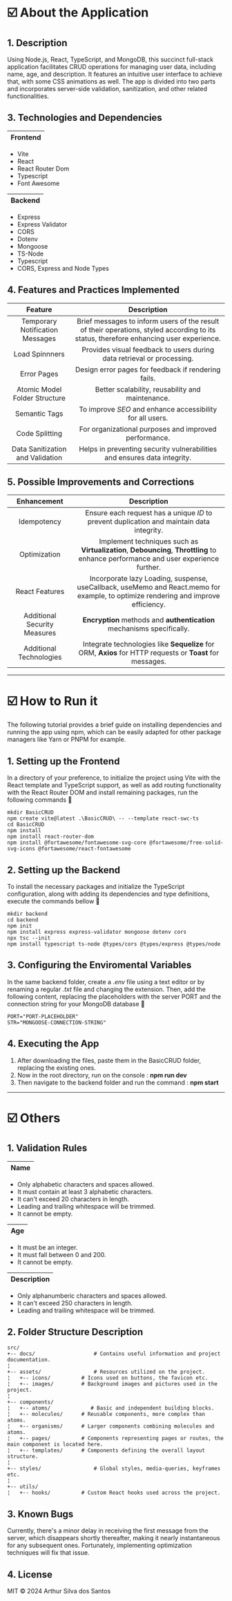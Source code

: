 # ☑️ About the Application

## 1. Description

Using Node.js, React, TypeScript, and MongoDB, this succinct full-stack application facilitates CRUD operations for managing user data, including name, age, and description. It features an intuitive user interface to achieve that, with some CSS animations as well. The app is divided into two parts and incorporates server-side validation, sanitization, and other related functionalities.

## 3. Technologies and Dependencies

| Frontend |
| :---        |

  - Vite
  - React
  - React Router Dom
  - Typescript
  - Font Awesome

| Backend |
| :---        |

  - Express 
  - Express Validator 
  - CORS 
  - Dotenv 
  - Mongoose 
  - TS-Node 
  - Typescript 
  - CORS, Express and Node Types 

## 4. Features and Practices Implemented

| Feature | Description |
| :----: | :----: |
| Temporary Notification Messages | Brief messages to inform users of the result of their operations, styled according to its status, therefore enhancing user experience. |
| Load Spinnners | Provides visual feedback to users during data retrieval or processing. |
| Error Pages | Design error pages for feedback if rendering fails. |
| Atomic Model Folder Structure | Better scalability, reusability and maintenance. |
| Semantic Tags | To improve *SEO* and enhance accessibility for all users. |
| Code Splitting | For organizational purposes and improved performance. |
| Data Sanitization and Validation | Helps in preventing security vulnerabilities and ensures data integrity. |

## 5. Possible Improvements and Corrections 

| Enhancement | Description |
| :----: | :----: |
| Idempotency | Ensure each request has a unique *ID* to prevent duplication and maintain data integrity. |
| Optimization | Implement techniques such as **Virtualization**, **Debouncing**, **Throttling** to enhance performance and user experience further. |
| React Features | Incorporate lazy Loading, suspense, useCallback, useMemo and React.memo for example, to optimize rendering and improve efficiency. |
| Additional Security Measures | **Encryption** methods and **authentication** mechanisms specifically. |
| Additional Technologies | Integrate technologies like **Sequelize** for ORM, **Axios** for HTTP requests or **Toast** for messages. |

-----------------------------------------------------------------------------------------------------------------

# ☑️ How to Run it

The following tutorial provides a brief guide on installing dependencies and running the app using npm, which can be easily adapted for other package managers like Yarn or PNPM for example.


## 1. Setting up the Frontend

In a directory of your preference, to initialize the project using Vite with the React template and TypeScript support, as well as add routing functionality with the React Router DOM and install remaining packages, run the following commands 🔽

~~~
mkdir BasicCRUD
npm create vite@latest .\BasicCRUD\ -- --template react-swc-ts
cd BasicCRUD
npm install
npm install react-router-dom
npm install @fortawesome/fontawesome-svg-core @fortawesome/free-solid-svg-icons @fortawesome/react-fontawesome
~~~

## 2. Setting up the Backend

To install the necessary packages and initialize the TypeScript configuration, along with adding its dependencies and type definitions, execute the commands bellow 🔽

~~~
mkdir backend
cd backend
npm init
npm install express express-validator mongoose dotenv cors
npx tsc --init
npm install typescript ts-node @types/cors @types/express @types/node
~~~

## 3. Configuring the Enviromental Variables

In the same backend folder, create a *.env* file using a text editor or by renaming a regular *.txt* file and changing the extension. Then, add the following content, replacing the placeholders with the server PORT and the connection string for your MongoDB database 🔽
 
~~~
PORT="PORT-PLACEHOLDER"
STR="MONGOOSE-CONNECTION-STRING"
~~~

## 4. Executing the App

1. After downloading the files, paste them in the BasicCRUD folder, replacing the existing ones.
3. Now in the root directory, run on the console : **npm run dev**
4. Then navigate to the backend folder and run the command : **npm start**

-----------------------------------------------------------------------------------------------------------------

# ☑️ Others

## 1. Validation Rules

| Name |
| :---        |

 - Only alphabetic characters and spaces allowed.
 - It must contain at least 3 alphabetic characters.
 - It can't exceed 20 characters in length.
 - Leading and trailing whitespace will be trimmed.
 - It cannot be empty.

| Age |
| :---        |

 - It must be an integer.
 - It must fall between 0 and 200.
 - It cannot be empty.

| Description |
| :---        |

 - Only alphanumberic characters and spaces allowed.
 - It can't exceed 250 characters in length.
 - Leading and trailing whitespace will be trimmed.

## 2. Folder Structure Description

~~~
src/ 
+-- docs/			       	# Contains useful information and project documentation.
¦
+-- assets/			     	# Resources utilized on the project.
¦   +-- icons/		   	# Icons used on buttons, the favicon etc.
¦   +-- images/ 	  	# Background images and pictures used in the project.
¦
+-- components/
¦   +-- atoms/			   # Basic and independent building blocks.
¦   +-- molecules/		# Reusable components, more complex than atoms.
¦   +-- organisms/		# Larger components combining molecules and atoms.
¦   +-- pages/		   	# Components representing pages or routes, the main component is located here.
¦   +-- templates/		# Components defining the overall layout structure.
¦
+-- styles/			     	# Global styles, media-queries, keyframes etc.
¦
+-- utils/
¦   +-- hooks/		   	# Custom React hooks used across the project.
~~~

## 3. Known Bugs

Currently, there's a minor delay in receiving the first message from the server, which disappears shortly thereafter, making it nearly instantaneous for any subsequent ones. Fortunately, implementing optimization techniques will fix that issue.

## 4. License

MIT © 2024 Arthur Silva dos Santos
